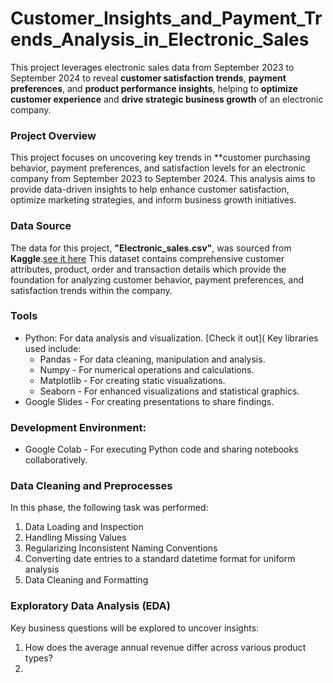 # Customer_Insights_and_Payment_Trends_Analysis_in_Electronic_Sales

This project leverages electronic sales data from September 2023 to September 2024 to reveal **customer satisfaction trends**, **payment preferences**, and **product performance insights**, helping to **optimize customer experience** and **drive strategic business growth** of an electronic company.

### Project Overview

This project focuses on uncovering key trends in **customer purchasing behavior, payment preferences, and satisfaction levels for an electronic company from September 2023 to September 2024. This analysis aims to provide data-driven insights to help enhance customer satisfaction, optimize marketing strategies, and inform business growth initiatives.

### Data Source

The data for this project, **"Electronic_sales.csv"**, was sourced from **Kaggle**.[see it here](https://www.kaggle.com/datasets/cameronseamons/electronic-sales-sep2023-sep2024) This dataset contains comprehensive customer attributes, product, order and transaction details which provide the foundation for analyzing customer behavior, payment preferences, and satisfaction trends within the company.

### Tools
- Python: For data analysis and visualization. [Check it out](
      Key libraries used include:
    - Pandas - For data cleaning, manipulation and analysis.
    - Numpy -  For numerical operations and calculations.
    - Matplotlib - For creating static visualizations.
    - Seaborn - For enhanced visualizations and statistical graphics.
- Google Slides -  For creating presentations to share findings.

### Development Environment:

- Google Colab - For executing Python code and sharing notebooks collaboratively.

### Data Cleaning and Preprocesses

In this phase, the following task was performed:
1. Data Loading and Inspection
2. Handling Missing Values
3. Regularizing Inconsistent Naming Conventions
4. Converting date entries to a standard datetime format for uniform analysis
5. Data Cleaning and Formatting

### Exploratory Data Analysis (EDA)
Key business questions will be explored to uncover insights:
1. How does the average annual revenue differ across various product types?
2. 



